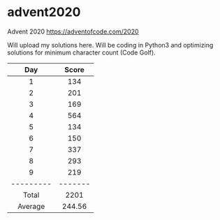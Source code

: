 # advent2020
Advent 2020 https://adventofcode.com/2020

Will upload my solutions here.
Will be coding in Python3 and optimizing solutions for minimum character count (Code Golf).

|Day|Score|
|:-:|:-:|
|1|134|
|2|201|
|3|169|
|4|564|
|5|134|
|6|150|
|7|337|
|8|293|
|9|219|
|---------|-------|
| Total | 2201|
| Average | 244.56|
